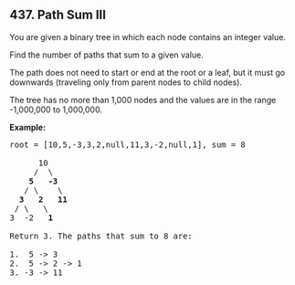 ## 437. Path Sum III

You are given a binary tree in which each node contains an integer value.

Find the number of paths that sum to a given value.

The path does not need to start or end at the root or a leaf, but it must go downwards (traveling only from parent nodes to child nodes).

The tree has no more than 1,000 nodes and the values are in the range -1,000,000 to 1,000,000.

**Example:**
<pre>
root = [10,5,-3,3,2,null,11,3,-2,null,1], sum = 8

      10
     /  \
    <b>5   -3</b>
   / \    \
  <b>3   2   11</b>
 / \   \
3  -2   <b>1</b>

Return 3. The paths that sum to 8 are:

1.  5 -> 3
2.  5 -> 2 -> 1
3. -3 -> 11
</pre>
